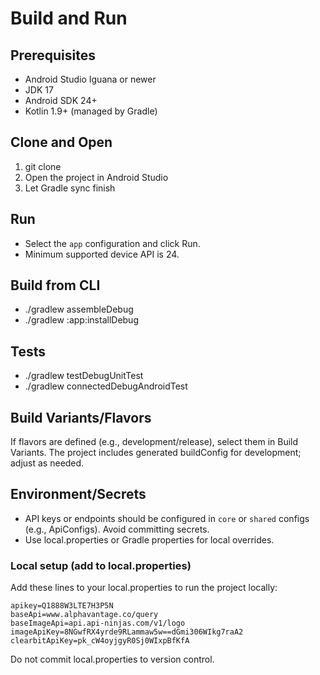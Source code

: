 # Build and Run

## Prerequisites
- Android Studio Iguana or newer
- JDK 17
- Android SDK 24+
- Kotlin 1.9+ (managed by Gradle)

## Clone and Open
1. git clone <this-repo>
2. Open the project in Android Studio
3. Let Gradle sync finish

## Run
- Select the `app` configuration and click Run.
- Minimum supported device API is 24.

## Build from CLI
- ./gradlew assembleDebug
- ./gradlew :app:installDebug

## Tests
- ./gradlew testDebugUnitTest
- ./gradlew connectedDebugAndroidTest

## Build Variants/Flavors
If flavors are defined (e.g., development/release), select them in Build Variants. The project includes generated buildConfig for development; adjust as needed.

## Environment/Secrets
- API keys or endpoints should be configured in `core` or `shared` configs (e.g., ApiConfigs). Avoid committing secrets.
- Use local.properties or Gradle properties for local overrides.

### Local setup (add to local.properties)
Add these lines to your local.properties to run the project locally:

```
apikey=Q1888W3LTE7H3P5N
baseApi=www.alphavantage.co/query
baseImageApi=api.api-ninjas.com/v1/logo
imageApiKey=8NGwfRX4yrde9RLammaw5w==dGmi306WIkg7raA2
clearbitApiKey=pk_cW4oyjgyR0Sj0WIxpBfKfA
```

Do not commit local.properties to version control.

